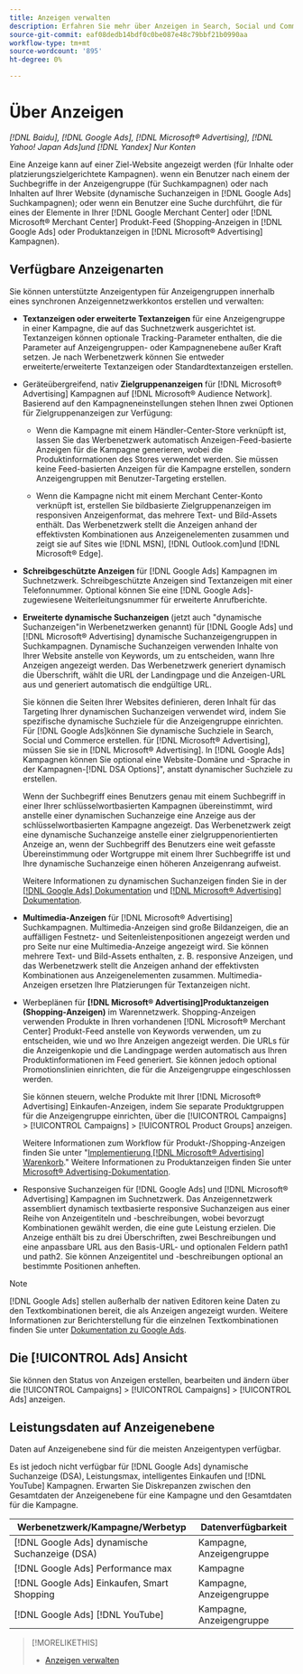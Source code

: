 ```yaml
---
title: Anzeigen verwalten
description: Erfahren Sie mehr über Anzeigen in Search, Social und Commerce, einschließlich der verfügbaren Anzeigentypen.
source-git-commit: eaf08dedb14bdf0c0be087e48c79bbf21b0990aa
workflow-type: tm+mt
source-wordcount: '895'
ht-degree: 0%

---
```


# Über Anzeigen

*[!DNL Baidu], [!DNL Google Ads], [!DNL Microsoft® Advertising], [!DNL Yahoo! Japan Ads]und [!DNL Yandex] Nur Konten*

Eine Anzeige kann auf einer Ziel-Website angezeigt werden (für Inhalte oder platzierungszielgerichtete Kampagnen). wenn ein Benutzer nach einem der Suchbegriffe in der Anzeigengruppe (für Suchkampagnen) oder nach Inhalten auf Ihrer Website (dynamische Suchanzeigen in [!DNL Google Ads] Suchkampagnen); oder wenn ein Benutzer eine Suche durchführt, die für eines der Elemente in Ihrer [!DNL Google Merchant Center] oder [!DNL Microsoft® Merchant Center] Produkt-Feed (Shopping-Anzeigen in [!DNL Google Ads] oder Produktanzeigen in [!DNL Microsoft® Advertising] Kampagnen).

## Verfügbare Anzeigenarten

Sie können unterstützte Anzeigentypen für Anzeigengruppen innerhalb eines synchronen Anzeigennetzwerkkontos erstellen und verwalten:

* **Textanzeigen oder erweiterte Textanzeigen** für eine Anzeigengruppe in einer Kampagne, die auf das Suchnetzwerk ausgerichtet ist. Textanzeigen können optionale Tracking-Parameter enthalten, die die Parameter auf Anzeigengruppen- oder Kampagnenebene außer Kraft setzen. Je nach Werbenetzwerk können Sie entweder erweiterte/erweiterte Textanzeigen oder Standardtextanzeigen erstellen.

* Geräteübergreifend, nativ **Zielgruppenanzeigen** für [!DNL Microsoft® Advertising] Kampagnen auf [!DNL Microsoft® Audience Network]. Basierend auf den Kampagneneinstellungen stehen Ihnen zwei Optionen für Zielgruppenanzeigen zur Verfügung:

   * Wenn die Kampagne mit einem Händler-Center-Store verknüpft ist, lassen Sie das Werbenetzwerk automatisch Anzeigen-Feed-basierte Anzeigen für die Kampagne generieren, wobei die Produktinformationen des Stores verwendet werden. Sie müssen keine Feed-basierten Anzeigen für die Kampagne erstellen, sondern Anzeigengruppen mit Benutzer-Targeting erstellen.

   * Wenn die Kampagne nicht mit einem Merchant Center-Konto verknüpft ist, erstellen Sie bildbasierte Zielgruppenanzeigen im responsiven Anzeigenformat, das mehrere Text- und Bild-Assets enthält. Das Werbenetzwerk stellt die Anzeigen anhand der effektivsten Kombinationen aus Anzeigenelementen zusammen und zeigt sie auf Sites wie [!DNL MSN], [!DNL Outlook.com]und [!DNL Microsoft® Edge].

* **Schreibgeschützte Anzeigen** für [!DNL Google Ads] Kampagnen im Suchnetzwerk. Schreibgeschützte Anzeigen sind Textanzeigen mit einer Telefonnummer. Optional können Sie eine [!DNL Google Ads]-zugewiesene Weiterleitungsnummer für erweiterte Anrufberichte.

* **Erweiterte dynamische Suchanzeigen** (jetzt auch &quot;dynamische Suchanzeigen&quot;in Werbenetzwerken genannt) für [!DNL Google Ads] und [!DNL Microsoft® Advertising] dynamische Suchanzeigengruppen in Suchkampagnen. Dynamische Suchanzeigen verwenden Inhalte von Ihrer Website anstelle von Keywords, um zu entscheiden, wann Ihre Anzeigen angezeigt werden. Das Werbenetzwerk generiert dynamisch die Überschrift, wählt die URL der Landingpage und die Anzeigen-URL aus und generiert automatisch die endgültige URL.

  Sie können die Seiten Ihrer Websites definieren, deren Inhalt für das Targeting Ihrer dynamischen Suchanzeigen verwendet wird, indem Sie spezifische dynamische Suchziele für die Anzeigengruppe einrichten. Für [!DNL Google Ads]können Sie dynamische Suchziele in Search, Social und Commerce erstellen. für [!DNL Microsoft® Advertising], müssen Sie sie in [!DNL Microsoft® Advertising]. In [!DNL Google Ads] Kampagnen können Sie optional eine Website-Domäne und -Sprache in der Kampagnen-[!DNL DSA Options]&quot;, anstatt dynamischer Suchziele zu erstellen.

  Wenn der Suchbegriff eines Benutzers genau mit einem Suchbegriff in einer Ihrer schlüsselwortbasierten Kampagnen übereinstimmt, wird anstelle einer dynamischen Suchanzeige eine Anzeige aus der schlüsselwortbasierten Kampagne angezeigt. Das Werbenetzwerk zeigt eine dynamische Suchanzeige anstelle einer zielgruppenorientierten Anzeige an, wenn der Suchbegriff des Benutzers eine weit gefasste Übereinstimmung oder Wortgruppe mit einem Ihrer Suchbegriffe ist und Ihre dynamische Suchanzeige einen höheren Anzeigenrang aufweist.

  Weitere Informationen zu dynamischen Suchanzeigen finden Sie in der [[!DNL Google Ads] Dokumentation](https://support.google.com/google-ads/answer/2471185) und [[!DNL Microsoft® Advertising] Dokumentation](https://help.ads.microsoft.com/#apex/ads/en/56794).

* **Multimedia-Anzeigen** für [!DNL Microsoft® Advertising] Suchkampagnen. Multimedia-Anzeigen sind große Bildanzeigen, die an auffälligen Festnetz- und Seitenleistenpositionen angezeigt werden und pro Seite nur eine Multimedia-Anzeige angezeigt wird. Sie können mehrere Text- und Bild-Assets enthalten, z. B. responsive Anzeigen, und das Werbenetzwerk stellt die Anzeigen anhand der effektivsten Kombinationen aus Anzeigenelementen zusammen. Multimedia-Anzeigen ersetzen Ihre Platzierungen für Textanzeigen nicht.

* Werbeplänen für **[!DNL Microsoft® Advertising]Produktanzeigen (Shopping-Anzeigen)** im Warennetzwerk. Shopping-Anzeigen verwenden Produkte in Ihren vorhandenen [!DNL Microsoft® Merchant Center] Produkt-Feed anstelle von Keywords verwenden, um zu entscheiden, wie und wo Ihre Anzeigen angezeigt werden. Die URLs für die Anzeigenkopie und die Landingpage werden automatisch aus Ihren Produktinformationen im Feed generiert. Sie können jedoch optional Promotionslinien einrichten, die für die Anzeigengruppe eingeschlossen werden.

  Sie können steuern, welche Produkte mit Ihrer [!DNL Microsoft® Advertising] Einkaufen-Anzeigen, indem Sie separate Produktgruppen für die Anzeigengruppe einrichten, über die [!UICONTROL Campaigns] > [!UICONTROL Campaigns] > [!UICONTROL Product Groups] anzeigen.

  Weitere Informationen zum Workflow für Produkt-/Shopping-Anzeigen finden Sie unter &quot;[Implementierung [!DNL Microsoft® Advertising] Warenkorb](/help/search-social-commerce/campaign-management/special-campaign-types/microsoft-shopping-campaigns.md).&quot;  Weitere Informationen zu Produktanzeigen finden Sie unter [Microsoft® Advertising-Dokumentation](https://help.ads.microsoft.com/#apex/3/en/51082).

* Responsive Suchanzeigen für [!DNL Google Ads] und [!DNL Microsoft® Advertising] Kampagnen im Suchnetzwerk. Das Anzeigennetzwerk assembliert dynamisch textbasierte responsive Suchanzeigen aus einer Reihe von Anzeigentiteln und -beschreibungen, wobei bevorzugt Kombinationen gewählt werden, die eine gute Leistung erzielen. Die Anzeige enthält bis zu drei Überschriften, zwei Beschreibungen und eine anpassbare URL aus den Basis-URL- und optionalen Feldern path1 und path2. Sie können Anzeigentitel und -beschreibungen optional an bestimmte Positionen anheften.

>[!NOTE]
>
>[!DNL Google Ads] stellen außerhalb der nativen Editoren keine Daten zu den Textkombinationen bereit, die als Anzeigen angezeigt wurden. Weitere Informationen zur Berichterstellung für die einzelnen Textkombinationen finden Sie unter [Dokumentation zu Google Ads](https://support.google.com/google-ads/answer/7684791).

## Die [!UICONTROL Ads] Ansicht

Sie können den Status von Anzeigen erstellen, bearbeiten und ändern über die [!UICONTROL Campaigns] > [!UICONTROL Campaigns] > [!UICONTROL Ads] anzeigen.

## Leistungsdaten auf Anzeigenebene

Daten auf Anzeigenebene sind für die meisten Anzeigentypen verfügbar.

Es ist jedoch nicht verfügbar für [!DNL Google Ads] dynamische Suchanzeige (DSA), Leistungsmax, intelligentes Einkaufen und [!DNL YouTube] Kampagnen. Erwarten Sie Diskrepanzen zwischen den Gesamtdaten der Anzeigenebene für eine Kampagne und den Gesamtdaten für die Kampagne.

| Werbenetzwerk/Kampagne/Werbetyp | Datenverfügbarkeit |
|---|---|
| [!DNL Google Ads] dynamische Suchanzeige (DSA) | Kampagne, Anzeigengruppe |
| [!DNL Google Ads] Performance max | Kampagne |
| [!DNL Google Ads] Einkaufen, Smart Shopping | Kampagne, Anzeigengruppe |
| [!DNL Google Ads] [!DNL YouTube] | Kampagne, Anzeigengruppe |

>[!MORELIKETHIS]
>
>* [Anzeigen verwalten](ad-manage.md)
